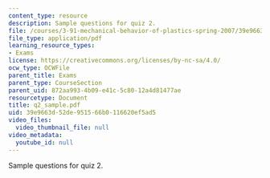```yaml
---
content_type: resource
description: Sample questions for quiz 2.
file: /courses/3-91-mechanical-behavior-of-plastics-spring-2007/39e9663d52de951566b0116620ef5ad5_q2_sample.pdf
file_type: application/pdf
learning_resource_types:
- Exams
license: https://creativecommons.org/licenses/by-nc-sa/4.0/
ocw_type: OCWFile
parent_title: Exams
parent_type: CourseSection
parent_uid: 872aa993-4b09-e41c-5c80-12a4d81477ae
resourcetype: Document
title: q2_sample.pdf
uid: 39e9663d-52de-9515-66b0-116620ef5ad5
video_files:
  video_thumbnail_file: null
video_metadata:
  youtube_id: null
---
```

Sample questions for quiz 2.